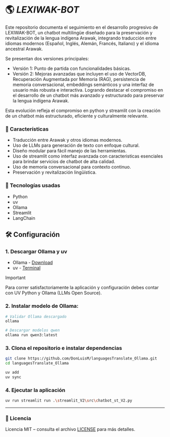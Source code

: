 # :earth_americas: _LEXIWAK-BOT_

Este repositorio documenta el seguimiento en el desarrollo progresivo de LEXIWAK-BOT, un chatbot multilingüe diseñado para la preservación y revitalización de la lengua indígena Arawak, integrando traducción entre idiomas modernos (Español, Inglés, Alemán, Francés, Italiano) y el idioma ancestral Arawak.

Se presentan dos versiones principales:

- Versión 1: Punto de partida con funcionalidades básicas.
- Versión 2: Mejoras avanzadas que incluyen el uso de VectorDB, Recuperación Augmentada por Memoria (RAG), persistencia de memoria conversacional, embeddings semánticos y una interfaz de usuario más robusta e interactiva. Logrando destacar el compromiso en el desarrollo de un chatbot más avanzado y estructurado para preservar la lengua indígena Arawak.

Esta evolución refleja el compromiso en python y streamlit con la creación de un chatbot más estructurado, eficiente y culturalmente relevante.

### :dart: Características
- Traducción entre Arawak y otros idiomas modernos.
- Uso de LLMs para generación de texto con enfoque cultural.
- Diseño modular para fácil manejo de las herramientas.
- Uso de streamlit como interfaz avanzada con caracteristicas esenciales para brindar servicios de chatbot de alta calidad.
- Uso de memoria conversacional para contexto continuo.
- Preservación y revitalización lingüística.
  
### :rocket: Tecnologías usadas
- Python
- uv
- Ollama
- Streamlit
- LangChain

## :hammer_and_wrench: Configuración

### 1. Descargar Ollama y uv
- Ollama - [Download](https://ollama.com/)
- uv - [Terminal](https://docs.astral.sh/uv/#__tabbed_1_1)
> [!IMPORTANT]
> Para correr satisfactoriamente la aplicación y configuración debes contar con UV Python y Ollama (LLMs Open Source).

### 2. Instalar modelo de Ollama:
```bash
# Validar Ollama descargado
ollama

# Descargar modelos qwen
ollama run qwen3:latest
```

### 3. Clona el repositorio e instalar dependencias
```bash
git clone https://github.com/DonLuisM/languagesTranslate_Ollama.git
cd languagesTranslate_Ollama

uv add
uv sync
```

### 4. Ejecutar la aplicación
```bash
uv run streamlit run .\streamlit_V2\src\chatbot_st_V2.py
```
---

### :scroll: Licencia
Licencia MIT – consulta el archivo [LICENSE](../LICENSE) para más detalles.

